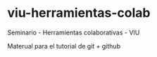 # viu-herramientas-colab

Seminario - Herramientas colaborativas - VIU

Materual para el tutorial de git + github
